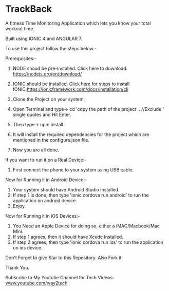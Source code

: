 # TrackBack
A fitness Time Monitoring Application which lets you know your total workout time. 

Built using IONIC 4 and ANGULAR 7.

To use this project follow the steps below:-

Prerequisites:-
1. NODE shoud be pre-installed.  Click here to download: https://nodejs.org/en/download/
2. IONIC should be installed.    Click here for steps to install IONIC:https://ionicframework.com/docs/installation/cli 

1. Clone the Project on your system.
2. Open Terminal and type-> cd 'copy the path of the project' . //Exclude ' single quotes and Hit Enter.
3. Then type-> npm install .   
4. It will install the required dependencies for the project which are mentioned in the configure.json file.
5. Now you are all done.

If you want to run it on a Real Device:-
1. First connect the phone to your system using USB cable.

Now for Running it in Android Device:-
1. Your system should have Android Studio Installed.
2. If step 1 is done, then type 'ionic cordova run android' to run the application on android device.
3. Enjoy.

Now for Running it in iOS Devices:-
1. You Need an Apple Device for doing so, either a iMAC/Macbook/Mac Mini.
2. If step 1 agrees, then it should have Xcode Installed.
3. If step 2 agrees, then type 'ionic cordova run ios' to run the application on ios device.

Don't Forget to give Star to this Repository.
Also Fork it.

Thank You.

Subscribe to My Youtube Channel for Tech Videos: www.youtube.com/way2tech 
